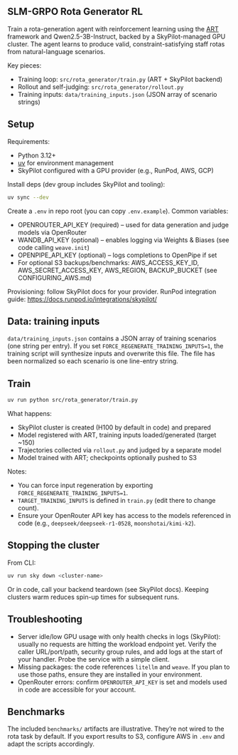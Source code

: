 ## SLM-GRPO Rota Generator RL

Train a rota-generation agent with reinforcement learning using the [ART](https://github.com/openpipe/art) framework and Qwen2.5-3B-Instruct, backed by a SkyPilot-managed GPU cluster. The agent learns to produce valid, constraint-satisfying staff rotas from natural-language scenarios.

Key pieces:
- Training loop: `src/rota_generator/train.py` (ART + SkyPilot backend)
- Rollout and self-judging: `src/rota_generator/rollout.py`
- Training inputs: `data/training_inputs.json` (JSON array of scenario strings)

## Setup

Requirements:
- Python 3.12+
- [uv](https://docs.astral.sh/uv/getting-started/installation/) for environment management
- SkyPilot configured with a GPU provider (e.g., RunPod, AWS, GCP)

Install deps (dev group includes SkyPilot and tooling):

```bash
uv sync --dev
```

Create a `.env` in repo root (you can copy `.env.example`). Common variables:
- OPENROUTER_API_KEY (required) – used for data generation and judge models via OpenRouter
- WANDB_API_KEY (optional) – enables logging via Weights & Biases (see code calling `weave.init`)
- OPENPIPE_API_KEY (optional) – logs completions to OpenPipe if set
- For optional S3 backups/benchmarks: AWS_ACCESS_KEY_ID, AWS_SECRET_ACCESS_KEY, AWS_REGION, BACKUP_BUCKET (see CONFIGURING_AWS.md)

Provisioning: follow SkyPilot docs for your provider. RunPod integration guide: https://docs.runpod.io/integrations/skypilot/

## Data: training inputs

`data/training_inputs.json` contains a JSON array of training scenarios (one string per entry). If you set `FORCE_REGENERATE_TRAINING_INPUTS=1`, the training script will synthesize inputs and overwrite this file. The file has been normalized so each scenario is one line-entry string.

## Train

```bash
uv run python src/rota_generator/train.py
```

What happens:
- SkyPilot cluster is created (H100 by default in code) and prepared
- Model registered with ART, training inputs loaded/generated (target ~150)
- Trajectories collected via `rollout.py` and judged by a separate model
- Model trained with ART; checkpoints optionally pushed to S3

Notes:
- You can force input regeneration by exporting `FORCE_REGENERATE_TRAINING_INPUTS=1`.
- `TARGET_TRAINING_INPUTS` is defined in `train.py` (edit there to change count).
- Ensure your OpenRouter API key has access to the models referenced in code (e.g., `deepseek/deepseek-r1-0528`, `moonshotai/kimi-k2`).

## Stopping the cluster

From CLI:

```bash
uv run sky down <cluster-name>
```

Or in code, call your backend teardown (see SkyPilot docs). Keeping clusters warm reduces spin-up times for subsequent runs.

## Troubleshooting

- Server idle/low GPU usage with only health checks in logs (SkyPilot): usually no requests are hitting the workload endpoint yet. Verify the caller URL/port/path, security group rules, and add logs at the start of your handler. Probe the service with a simple client.
- Missing packages: the code references `litellm` and `weave`. If you plan to use those paths, ensure they are installed in your environment.
- OpenRouter errors: confirm `OPENROUTER_API_KEY` is set and models used in code are accessible for your account.

## Benchmarks

The included `benchmarks/` artifacts are illustrative. They’re not wired to the rota task by default. If you export results to S3, configure AWS in `.env` and adapt the scripts accordingly.
